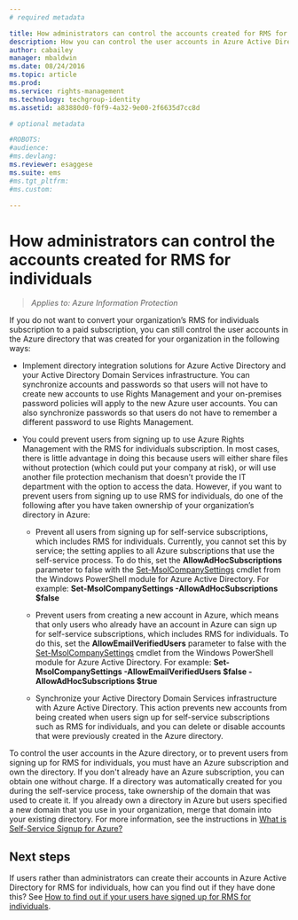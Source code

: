 ```yaml
---
# required metadata

title: How administrators can control the accounts created for RMS for individuals | Azure Information Protection
description: How you can control the user accounts in Azure Active Directory if you do not want to convert your organization's RMS for individuals subscription to a paid subscription.
author: cabailey
manager: mbaldwin
ms.date: 08/24/2016
ms.topic: article
ms.prod:
ms.service: rights-management
ms.technology: techgroup-identity
ms.assetid: a83880d0-f0f9-4a32-9e00-2f6635d7cc8d

# optional metadata

#ROBOTS:
#audience:
#ms.devlang:
ms.reviewer: esaggese
ms.suite: ems
#ms.tgt_pltfrm:
#ms.custom:

---
```




# How administrators can control the accounts created for RMS for individuals

>*Applies to: Azure Information Protection*


If you do not want to convert your organization’s RMS for individuals subscription to a paid subscription, you can still control the user accounts in the Azure directory that was created for your organization in the following ways:

-   Implement directory integration solutions for Azure Active Directory and your Active Directory Domain Services infrastructure. You can synchronize accounts and passwords so that users will not have to create new accounts to use Rights Management and your on-premises password policies will apply to the new Azure user accounts. You can also synchronize passwords so that users do not have to remember a different password to use Rights Management.

-   You could prevent users from signing up to use Azure Rights Management with the RMS for individuals subscription. In most cases, there is little advantage in doing this because users will either share files without protection (which could put your company at risk), or will use another file protection mechanism that doesn’t provide the IT department with the option to access the data. However, if you want to prevent users from signing up to use RMS for individuals, do one of the following after you have taken ownership of your organization’s directory in Azure:

    -   Prevent all users from signing up for self-service subscriptions, which includes RMS for individuals.  Currently, you cannot set this by service; the setting applies to all Azure subscriptions that use the self-service process. To do this, set the **AllowAdHocSubscriptions** parameter to false with the [Set-MsolCompanySettings](http://technet.microsoft.com/library/dn194127.aspx) cmdlet from the Windows PowerShell module for Azure Active Directory. For example: **Set-MsolCompanySettings -AllowAdHocSubscriptions $false**

    -   Prevent users from creating a new account in Azure, which means that only users who already have an account in Azure can sign up for self-service subscriptions, which includes RMS for individuals.  To do this, set the **AllowEmailVerifiedUsers** parameter to false with the [Set-MsolCompanySettings](http://technet.microsoft.com/library/dn194127.aspx) cmdlet from the Windows PowerShell module for Azure Active Directory. For example: **Set-MsolCompanySettings -AllowEmailVerifiedUsers $false -AllowAdHocSubscriptions $true**

    -   Synchronize your Active Directory Domain Services infrastructure with Azure Active Directory. This action prevents new accounts from being created when users sign up for self-service subscriptions such as RMS for individuals, and you can delete or disable accounts that were previously created in the Azure directory.

To control the user accounts in the Azure directory, or to prevent users from signing up for RMS for individuals, you must have an Azure subscription and own the directory. If you don't already have an Azure subscription, you can obtain one without charge. If a directory was automatically created for you during the self-service process, take ownership of the domain that was used to create it. If you already own a directory in Azure but users specified a new domain that you use in your organization, merge that domain into your existing directory. For more information, see the instructions in [What is Self-Service Signup for Azure?](https://azure.microsoft.com/documentation/articles/active-directory-self-service-signup/)


## Next steps

If users rather than administrators can create their accounts in Azure Active Directory for RMS for individuals, how can you find out if they have done this?  See  [How to find out if your users have signed up for RMS for individuals](rms-for-individuals-identify-sign-up.md).
